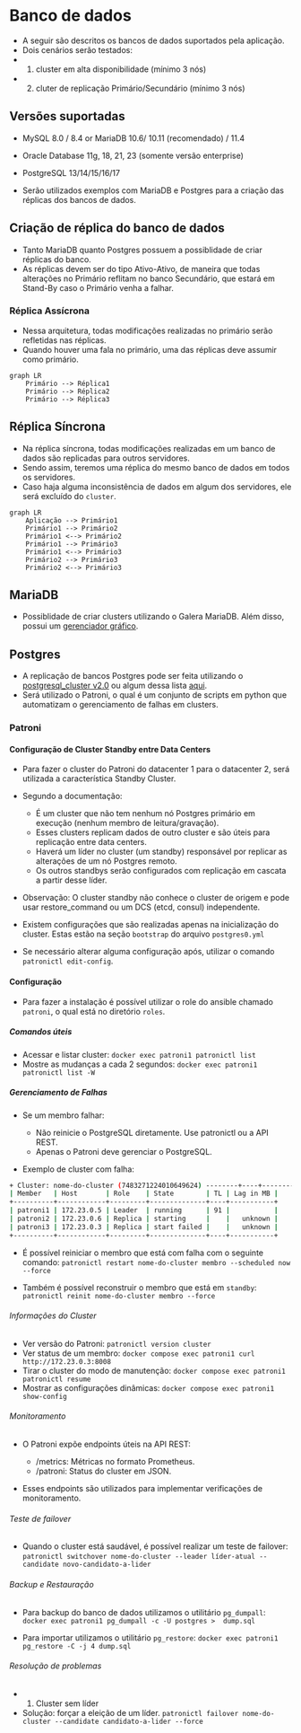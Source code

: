 # Banco de dados
- A seguir são descritos os bancos de dados suportados pela aplicação.
- Dois cenários serão testados: 
- 1) cluster em alta disponibilidade (mínimo 3 nós)
- 2) cluter de replicação Primário/Secundário (mínimo 3 nós)

## Versões suportadas
- MySQL 8.0 / 8.4 or MariaDB 10.6/ 10.11 (recomendado) / 11.4
- Oracle Database 11g, 18, 21, 23 (somente versão enterprise)
- PostgreSQL 13/14/15/16/17

- Serão utilizados exemplos com MariaDB e Postgres para a criação das réplicas dos bancos de dados.

## Criação de réplica do banco de dados
- Tanto MariaDB quanto Postgres possuem a possiblidade de criar réplicas do banco.
- As réplicas devem ser do tipo Ativo-Ativo, de maneira que todas alterações no Primário reflitam no banco Secundário, que estará em Stand-By caso o Primário venha a falhar.


### Réplica Assícrona
- Nessa arquitetura, todas modificações realizadas no primário serão refletidas nas réplicas.
- Quando houver uma fala no primário, uma das réplicas deve assumir como primário.

```mermaid
graph LR
    Primário --> Réplica1
    Primário --> Réplica2
    Primário --> Réplica3
```

## Réplica Síncrona
- Na réplica síncrona, todas modificações realizadas em um banco de dados são replicadas para outros servidores.
- Sendo assim, teremos uma réplica do mesmo banco de dados em todos os servidores.
- Caso haja alguma inconsistência de dados em algum dos servidores, ele será excluído do `cluster`.

```mermaid
graph LR
    Aplicação --> Primário1
    Primário1 --> Primário2
    Primário1 <--> Primário2
    Primário1 --> Primário3
    Primário1 <--> Primário3
    Primário2 --> Primário3
    Primário2 <--> Primário3
```


## MariaDB
- Possiblidade de criar clusters utilizando o Galera MariaDB. Além disso, possui um [gerenciador gráfico](https://galeracluster.com/galera-mgr/).



## Postgres
- A replicação de bancos Postgres pode ser feita utilizando o [postgresql_cluster v2.0](https://www.postgresql.org/about/news/postgresql_cluster-v20-multi-cloud-postgresql-ha-clusters-free-open-source-2939/) ou algum dessa lista [aqui](https://www.postgresql.org/download/products/3-clusteringreplication/).
- Será utilizado o Patroni, o qual é um conjunto de scripts em python que automatizam o gerenciamento de falhas em clusters.

### Patroni
#### Configuração de Cluster Standby entre Data Centers
- Para fazer o cluster do Patroni do datacenter 1 para o datacenter 2, será utilizada a característica Standby Cluster. 
- Segundo a documentação:
    - É um cluster que não tem nenhum nó Postgres primário em execução (nenhum membro de leitura/gravação).
    - Esses clusters replicam dados de outro cluster e são úteis para replicação entre data centers.
    - Haverá um líder no cluster (um standby) responsável por replicar as alterações de um nó Postgres remoto.
    - Os outros standbys serão configurados com replicação em cascata a partir desse líder.

- Observação: O cluster standby não conhece o cluster de origem e pode usar restore_command ou um DCS (etcd, consul) independente.

- Existem configurações que são realizadas apenas na inicialização do cluster. Estas estão na seção `bootstrap` do arquivo `postgres0.yml`
- Se necessário alterar alguma configuração após, utilizar o comando `patronictl edit-config`.

#### Configuração
- Para fazer a instalação é possível utilizar o role do ansible chamado `patroni`, o qual está no diretório `roles`. 

##### Comandos úteis
- Acessar e listar cluster: `docker exec patroni1 patronictl list`
- Mostre as mudanças a cada 2 segundos: `docker exec patroni1 patronictl list -W`


##### Gerenciamento de Falhas
- Se um membro falhar:
    - Não reinicie o PostgreSQL diretamente. Use patronictl ou a API REST.
    - Apenas o Patroni deve gerenciar o PostgreSQL.

- Exemplo de cluster com falha:
```bash
+ Cluster: nome-do-cluster (7483271224010649624) --------+----+-----------+
| Member   | Host       | Role    | State        | TL | Lag in MB |
+----------+------------+---------+--------------+----+-----------+
| patroni1 | 172.23.0.5 | Leader  | running      | 91 |           |
| patroni2 | 172.23.0.6 | Replica | starting     |    |   unknown |
| patroni3 | 172.23.0.3 | Replica | start failed |    |   unknown |
+----------+------------+---------+--------------+----+-----------+
```

- É possível reiniciar o membro que está com falha com o seguinte comando:
`patronictl restart nome-do-cluster membro --scheduled now --force`

- Também é possível reconstruir o membro que está em `standby`:
`patronictl reinit nome-do-cluster membro --force`

###### Informações do Cluster
- Ver versão do Patroni: `patronictl version cluster`
- Ver status de um membro: `docker compose exec patroni1 curl http://172.23.0.3:8008`
- Tirar o cluster do modo de manutenção: `docker compose exec patroni1 patronictl resume`
- Mostrar as configurações dinâmicas: `docker compose exec patroni1 show-config`

###### Monitoramento
- O Patroni expõe endpoints úteis na API REST:
    - /metrics: Métricas no formato Prometheus.
    - /patroni: Status do cluster em JSON.

- Esses endpoints são utilizados para implementar verificações de monitoramento.

###### Teste de failover
- Quando o cluster está saudável, é possível realizar um teste de failover:
`patronictl switchover nome-do-cluster --leader líder-atual --candidate novo-candidato-a-lider`

###### Backup e Restauração
- Para backup do banco de dados utilizamos o utilitário `pg_dumpall`:
`docker exec patroni1 pg_dumpall -c -U postgres >  dump.sql`

- Para importar utilizamos o utilitário `pg_restore`:
`docker exec patroni1 pg_restore -C -j 4 dump.sql`

###### Resolução de problemas
- 1) Cluster sem líder
- Solução: forçar a eleição de um líder.
`patronictl failover nome-do-cluster --candidate candidato-a-lider --force`


